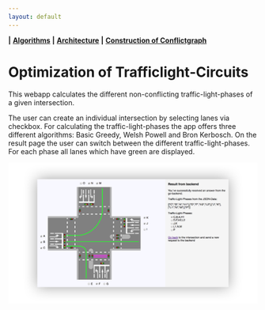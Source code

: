 ```yaml
---
layout: default
---
```


**&#124;** **[Algorithms](./algorithms.html)** **&#124;** **[Architecture](./architecture.html)** **&#124;** **[Construction of Conflictgraph](./construction_conflictgraph.html)**

# Optimization of Trafficlight-Circuits

This webapp calculates the different non-conflicting traffic-light-phases of a given intersection.

The user can create an individual intersection by selecting lanes via checkbox.
For calculating the traffic-light-phases the app offers three different algorithms:
Basic Greedy, Welsh Powell and Bron Kerbosch.
On the result page the user can switch between the different traffic-light-phases.
For each phase all lanes which have green are displayed.

![startscreen](images/startscreen.png)
